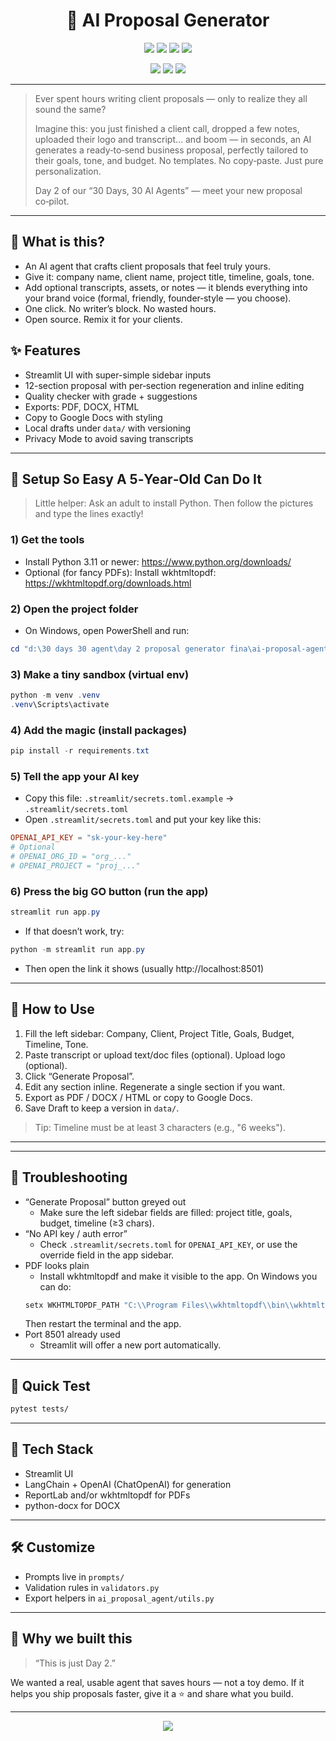 <div align="center">

<h1>🚀 AI Proposal Generator</h1>

<p>
  <img src="https://img.shields.io/badge/Framework-Streamlit-ff4b4b?logo=streamlit&logoColor=white" />
  <img src="https://img.shields.io/badge/AI-LangChain-blue?logo=OpenAI&logoColor=white" />
  <img src="https://img.shields.io/badge/Model-OpenAI%20GPT-brightgreen" />
  <img src="https://img.shields.io/badge/Exports-PDF%20%7C%20DOCX%20%7C%20HTML-purple" />
</p>

<p>
  <a href="#-quick-start" style="text-decoration:none">
    <img src="https://img.shields.io/badge/▶️%20Run%20Locally-000?style=for-the-badge" />
  </a>
  <a href="#-features" style="text-decoration:none">
    <img src="https://img.shields.io/badge/✨%20Features-222?style=for-the-badge" />
  </a>
  <a href="#-screenshots" style="text-decoration:none">
    <img src="https://img.shields.io/badge/🖼️%20Screenshots-444?style=for-the-badge" />
  </a>
</p>

</div>

---

> Ever spent hours writing client proposals — only to realize they all sound the same?
>
> Imagine this: you just finished a client call, dropped a few notes, uploaded their logo and transcript… and boom — in seconds, an AI generates a ready‑to‑send business proposal, perfectly tailored to their goals, tone, and budget. No templates. No copy‑paste. Just pure personalization.
>
> Day 2 of our “30 Days, 30 AI Agents” — meet your new proposal co‑pilot.

---

## 🌈 What is this?
- An AI agent that crafts client proposals that feel truly yours.
- Give it: company name, client name, project title, timeline, goals, tone.
- Add optional transcripts, assets, or notes — it blends everything into your brand voice (formal, friendly, founder‑style — you choose).
- One click. No writer’s block. No wasted hours.
- Open source. Remix it for your clients.

## ✨ Features
- Streamlit UI with super-simple sidebar inputs
- 12-section proposal with per‑section regeneration and inline editing
- Quality checker with grade + suggestions
- Exports: PDF, DOCX, HTML
- Copy to Google Docs with styling
- Local drafts under `data/` with versioning
- Privacy Mode to avoid saving transcripts

---

## 🧒 Setup So Easy A 5‑Year‑Old Can Do It

> Little helper: Ask an adult to install Python. Then follow the pictures and type the lines exactly!

### 1) Get the tools
- Install Python 3.11 or newer: https://www.python.org/downloads/
- Optional (for fancy PDFs): Install wkhtmltopdf: https://wkhtmltopdf.org/downloads.html

### 2) Open the project folder
- On Windows, open PowerShell and run:

```powershell
cd "d:\30 days 30 agent\day 2 proposal generator fina\ai-proposal-agent"
```

### 3) Make a tiny sandbox (virtual env)
```powershell
python -m venv .venv
.venv\Scripts\activate
```

### 4) Add the magic (install packages)
```powershell
pip install -r requirements.txt
```

### 5) Tell the app your AI key
- Copy this file: `.streamlit/secrets.toml.example` → `.streamlit/secrets.toml`
- Open `.streamlit/secrets.toml` and put your key like this:

```toml
OPENAI_API_KEY = "sk-your-key-here"
# Optional
# OPENAI_ORG_ID = "org_..."
# OPENAI_PROJECT = "proj_..."
```

### 6) Press the big GO button (run the app)
```powershell
streamlit run app.py
```
- If that doesn’t work, try:
```powershell
python -m streamlit run app.py
```
- Then open the link it shows (usually http://localhost:8501)

---

## 🧭 How to Use
1. Fill the left sidebar: Company, Client, Project Title, Goals, Budget, Timeline, Tone.
2. Paste transcript or upload text/doc files (optional). Upload logo (optional).
3. Click “Generate Proposal”.
4. Edit any section inline. Regenerate a single section if you want.
5. Export as PDF / DOCX / HTML or copy to Google Docs.
6. Save Draft to keep a version in `data/`.

> Tip: Timeline must be at least 3 characters (e.g., "6 weeks").

---



---

## 🧰 Troubleshooting
- “Generate Proposal” button greyed out
  - Make sure the left sidebar fields are filled: project title, goals, budget, timeline (≥3 chars).
- “No API key / auth error”
  - Check `.streamlit/secrets.toml` for `OPENAI_API_KEY`, or use the override field in the app sidebar.
- PDF looks plain
  - Install wkhtmltopdf and make it visible to the app. On Windows you can do:
  ```powershell
  setx WKHTMLTOPDF_PATH "C:\\Program Files\\wkhtmltopdf\\bin\\wkhtmltopdf.exe"
  ```
  Then restart the terminal and the app.
- Port 8501 already used
  - Streamlit will offer a new port automatically.

---

## 🧪 Quick Test
```bash
pytest tests/
```

---

## 🧱 Tech Stack
- Streamlit UI
- LangChain + OpenAI (ChatOpenAI) for generation
- ReportLab and/or wkhtmltopdf for PDFs
- python-docx for DOCX

---

## 🛠️ Customize
- Prompts live in `prompts/`
- Validation rules in `validators.py`
- Export helpers in `ai_proposal_agent/utils.py`

---

## 🌟 Why we built this
> “This is just Day 2.”

We wanted a real, usable agent that saves hours — not a toy demo. If it helps you ship proposals faster, give it a ⭐ and share what you build.

---

<div align="center">

<a href="#-quick-start" style="text-decoration:none;margin:8px;">
  <img src="https://img.shields.io/badge/🚀%20I%27m%20Ready%20—%20Let%27s%20Go!-0b3d91?style=for-the-badge&labelColor=101010" />
</a>

</div>
